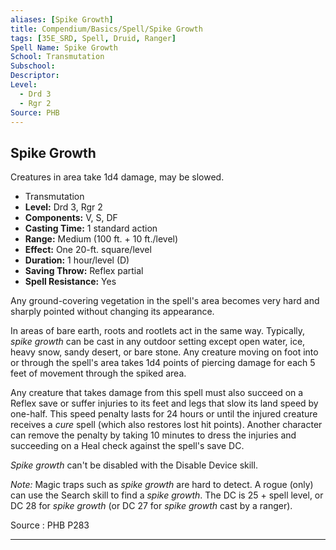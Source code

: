 ```yaml
---
aliases: [Spike Growth]
title: Compendium/Basics/Spell/Spike Growth
tags: [35E_SRD, Spell, Druid, Ranger]
Spell Name: Spike Growth
School: Transmutation
Subschool: 
Descriptor: 
Level:
  - Drd 3
  - Rgr 2
Source: PHB
---
```



## Spike Growth

Creatures in area take 1d4 damage, may be slowed.

*   Transmutation
*   **Level:** Drd 3, Rgr 2
*   **Components:** V, S, DF
*   **Casting Time:** 1 standard action
*   **Range:** Medium (100 ft. + 10 ft./level)
*   **Effect:** One 20-ft. square/level
*   **Duration:** 1 hour/level (D)
*   **Saving Throw:** Reflex partial
*   **Spell Resistance:** Yes

<p>Any ground-covering vegetation in the spell's area becomes very hard and sharply pointed without changing its appearance.</p><p>In areas of bare earth, roots and rootlets act in the same way. Typically, <i>spike growth</i> can be cast in any outdoor setting except open water, ice, heavy snow, sandy desert, or bare stone. Any creature moving on foot into or through the spell's area takes 1d4 points of piercing damage for each 5 feet of movement through the spiked area.</p><p>Any creature that takes damage from this spell must also succeed on a Reflex save or suffer injuries to its feet and legs that slow its land speed by one-half. This speed penalty lasts for 24 hours or until the injured creature receives a <i>cure</i> spell (which also restores lost hit points). Another character can remove the penalty by taking 10 minutes to dress the injuries and succeeding on a Heal check against the spell's save DC.</p><p><i>Spike growth</i> can't be disabled with the Disable Device skill.</p><p><i>Note:</i> Magic traps such as <i>spike growth</i> are hard to detect. A rogue (only) can use the Search skill to find a <i>spike growth</i>. The DC is 25 + spell level, or DC 28 for <i>spike growth</i> (or DC 27 for <i>spike growth</i> cast by a ranger).</p>

Source : PHB P283

---
